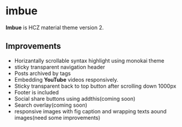 # imbue
**Imbue** is HCZ material theme version 2.
## Improvements
* Horizantally scrollable syntax highlight using monokai theme
* sticky transparent navigation header
* Posts archived by tags
* Embedding **YouTube** videos responsively.
* Sticky transparent back to top button after scrolling down 1000px
* Footer is included
* Social share buttons using addthis(coming soon)
* Search overlay(coming soon)
* responsive images with fig caption and wrapping texts aound images(need some improvements)
